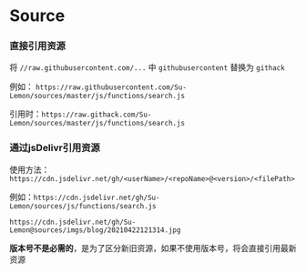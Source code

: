 # Source

### 直接引用资源
将  `//raw.githubusercontent.com/...`  中  `githubusercontent`  替换为  `githack` 

例如： `https://raw.githubusercontent.com/Su-Lemon/sources/master/js/functions/search.js` 

引用时：`https://raw.githack.com/Su-Lemon/sources/master/js/functions/search.js` 

### 通过jsDelivr引用资源

使用方法：`https://cdn.jsdelivr.net/gh/<userName>/<repoName>@<version>/<filePath>` 

例如：`https://cdn.jsdelivr.net/gh/Su-Lemon/sources/js/functions/search.js` 

`https://cdn.jsdelivr.net/gh/Su-Lemon@sources/imgs/blog/20210422121314.jpg` 

**版本号不是必需的**，是为了区分新旧资源，如果不使用版本号，将会直接引用最新资源

